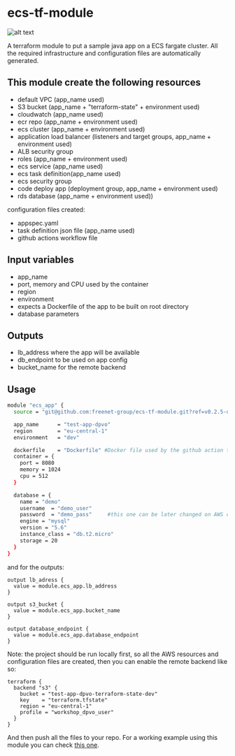 # ecs-tf-module

![alt text](https://github.com/freenet-group/ecs-tf-module/blob/main/images/terraform_logo.png?raw=true)

A terraform module to put a sample java app on a ECS fargate cluster. All the required infrastructure and configuration files are automatically generated.

## This module create the following resources

* default VPC (app_name used)
* S3 bucket (app_name + "terraform-state" + environment used)
* cloudwatch (app_name used)
* ecr repo (app_name + environment used)
* ecs cluster (app_name + environment used)
* application load balancer (listeners and target groups, app_name + environment used)
* ALB security group
* roles (app_name + environment used)
* ecs service (app_name used)
* ecs task definition(app_name used)
* ecs security group
* code deploy app (deployment group, app_name + environment used)
* rds database (app_name + environment used))

configuration files created:

* appspec.yaml
* task definition json file (app_name used)
* github actions workflow file

## Input variables

* app_name
* port, memory and CPU used by the container
* region
* environment
* expects a Dockerfile of the app to be built on root directory
* database parameters

## Outputs

* lb_address where the app will be available
* db_endpoint to be used on app config
* bucket_name for the remote backend

## Usage

``` bash
module "ecs_app" {
  source = "git@github.com:freenet-group/ecs-tf-module.git?ref=v0.2.5-dev"

  app_name      = "test-app-dpvo"
  region        = "eu-central-1"
  environment   = "dev"

  dockerfile    = "Dockerfile" #Docker file used by the github action to build the image
  container = {
    port = 8080
    memory = 1024
    cpu = 512
  }

  database = {
    name = "demo"
    username  = "demo_user"
    password  = "demo_pass"     #this one can be later changed on AWS console
    engine = "mysql"
    version = "5.6"
    instance_class = "db.t2.micro"
    storage = 20
  }
}
```

and for the outputs:

``` hcl
output lb_adress {
  value = module.ecs_app.lb_address
}

output s3_bucket {
  value = module.ecs_app.bucket_name
}

output database_endpoint {
  value = module.ecs_app.database_endpoint
}
```

Note: the project should be run locally first, so all the AWS resources and configuration files are created, then you can enable the remote backend like so:

``` hcl
terraform {
  backend "s3" {
    bucket = "test-app-dpvo-terraform-state-dev"
    key    = "terraform.tfstate"
    region = "eu-central-1"
    profile = "workshop_dpvo_user"
  }
}
```

And then push all the files to your repo.
For a working example using this module you can check [this one](https://github.com/freenet-group/dpvo-ecs-tf-sample).
